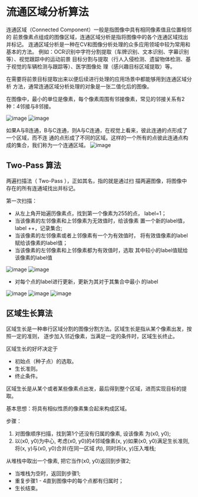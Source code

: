 
# 流通区域分析算法

连通区域（Connected Component）一般是指图像中具有相同像素值且位置相邻的
前景像素点组成的图像区域，连通区域分析是指将图像中的各个连通区域找出并标记。
连通区域分析是一种在CV和图像分析处理的众多应用领域中较为常用和基本的方法。
例如：OCR识别中字符分割提取（车牌识别、文本识别、字幕识别等）、视觉跟踪中的运动前景
目标分割与提取（行人入侵检测、遗留物体检测、基于视觉的车辆检测与跟踪等）、医学图像处
理（感兴趣目标区域提取）等。

在需要将前景目标提取出来以便后续进行处理的应用场景中都能够用到连通区域分析
方法，通常连通区域分析处理的对象是一张二值化后的图像。


在图像中，最小的单位是像素，每个像素周围有邻接像素，常见的邻接关系有2种：4邻接与8邻接。


![image](https://github.com/xiaoxingchen505/Computer_Vision_Basics/blob/master/images/cc1.png)
![image](https://github.com/xiaoxingchen505/Computer_Vision_Basics/blob/master/images/cc2.png)


如果A与B连通，B与C连通，则A与C连通，在视觉上看来，彼此连通的点形成了一个区域，而不连 通的点形成了不同的区域。这样的一个所有的点彼此连通点构成的集合，我们称为一个连通区域。
![image](https://github.com/xiaoxingchen505/Computer_Vision_Basics/blob/master/images/cc3.png)


## Two-Pass 算法


两遍扫描法（ Two-Pass ），正如其名，指的就是通过扫 描两遍图像，将图像中存在的所有连通域找出并标记。 

第一次扫描： 
* 从左上角开始遍历像素点，找到第一个像素为255的点， label=1；
* 当该像素的左邻像素和上邻像素为无效值时，给该像素 置一个新的label值，label ++，记录集合; 
* 当该像素的左邻像素或者上邻像素有一个为有效值时， 将有效值像素的label赋给该像素的label值；
* 当该像素的左邻像素和上邻像素都为有效值时，选取 其中较小的label值赋给该像素的label值


![image](https://github.com/xiaoxingchen505/Computer_Vision_Basics/blob/master/images/twopass.png)
![image](https://github.com/xiaoxingchen505/Computer_Vision_Basics/blob/master/images/twopass1.png)

* 对每个点的label进行更新，更新为其对于其集合中最小 的label

![image](https://github.com/xiaoxingchen505/Computer_Vision_Basics/blob/master/images/twopass1.png)
![image](https://github.com/xiaoxingchen505/Computer_Vision_Basics/blob/master/images/twopass2.png)
![image](https://github.com/xiaoxingchen505/Computer_Vision_Basics/blob/master/images/twopass3.png)


## 区域生长算法

区域生长是一种串行区域分割的图像分割方法。区域生长是指从某个像素出发，按照一定的准则， 逐步加入邻近像素，当满足一定的条件时，区域生长终止。

区域生长的好坏决定于 
* 初始点（种子点）的选取。 
* 生长准则。 
* 终止条件。

区域生长是从某个或者某些像素点出发，最后得到整个区域，进而实现目标的提取。


基本思想：将具有相似性质的像素集合起来构成区域。

步骤：
1. 对图像顺序扫描，找到第1个还没有归属的像素, 设该像素
为(x0, y0);
2. 以(x0, y0)为中心, 考虑(x0, y0)的4邻域像素(x, y)如果(x0, 
y0)满足生长准则, 将(x, y)与(x0, y0)合并(在同一区域
内), 同时将(x, y)压入堆栈;


 从堆栈中取出一个像素, 把它当作(x0, y0)返回到步骤2;
* 当堆栈为空时，返回到步骤1;
* 重复步骤1 - 4直到图像中的每个点都有归属时；
* 生长结束。
